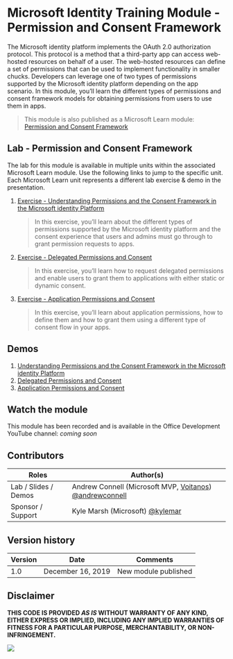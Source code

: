 # Microsoft Identity Training Module - Permission and Consent Framework

The Microsoft identity platform implements the OAuth 2.0 authorization protocol. This protocol is a method that a third-party app can access web-hosted resources on behalf of a user. The web-hosted resources can define a set of permissions that can be used to implement functionality in smaller chucks. Developers can leverage one of two types of permissions supported by the Microsoft identity platform depending on the app scenario. In this module, you’ll learn the different types of permissions and consent framework models for obtaining permissions from users to use them in apps.

> This module is also published as a Microsoft Learn module: [Permission and Consent Framework](https://docs.microsoft.com/learn/modules/msidentity-permissions-consent)

## Lab - Permission and Consent Framework

The lab for this module is available in multiple units within the associated Microsoft Learn module. Use the following links to jump to the specific unit. Each Microsoft Learn unit represents a different lab exercise & demo in the presentation.

1. [Exercise - Understanding Permissions and the Consent Framework in the Microsoft identity Platform](https://docs.microsoft.com/learn/modules/msidentity-permissions-consent/3-exercise-understand-permissions-consent)

    > In this exercise, you’ll learn about the different types of permissions supported by the Microsoft identity platform and the consent experience that users and admins must go through to grant permission requests to apps.

1. [Exercise - Delegated Permissions and Consent](https://docs.microsoft.com/learn/modules/msidentity-permissions-consent/5-exercise-delegated-permissions-consent)

    > In this exercise, you’ll learn how to request delegated permissions and enable users to grant them to applications with either static or dynamic consent.

1. [Exercise - Application Permissions and Consent](https://docs.microsoft.com/learn/modules/msidentity-permissions-consent/7-exercise-application-permissions-consent)

    > In this exercise, you’ll learn about application permissions, how to define them and how to grant them using a different type of consent flow in your apps.

## Demos

1. [Understanding Permissions and the Consent Framework in the Microsoft identity Platform](./Demos/01-understand-permissions-consent)
1. [Delegated Permissions and Consent](./Demos/02-static-dynamic-permissions)
1. [Application Permissions and Consent](./Demos/03-app-permissions)

## Watch the module

This module has been recorded and is available in the Office Development YouTube channel: *coming soon*

## Contributors

|        Roles         |                                                    Author(s)                                                     |
| -------------------- | ---------------------------------------------------------------------------------------------------------------- |
| Lab / Slides / Demos | Andrew Connell (Microsoft MVP, [Voitanos](https://www.voitanos.io)) [@andrewconnell](//github.com/andrewconnell) |
| Sponsor / Support    | Kyle Marsh (Microsoft) [@kylemar](//github.com/kylemar)                                                          |

## Version history

| Version |       Date        |       Comments       |
| ------- | ----------------- | -------------------- |
| 1.0     | December 16, 2019 | New module published |

## Disclaimer

**THIS CODE IS PROVIDED _AS IS_ WITHOUT WARRANTY OF ANY KIND, EITHER EXPRESS OR IMPLIED, INCLUDING ANY IMPLIED WARRANTIES OF FITNESS FOR A PARTICULAR PURPOSE, MERCHANTABILITY, OR NON-INFRINGEMENT.**

<img src="https://telemetry.sharepointpnp.com/TrainingContent/Identity/03-permission-and-consent-framework" />
